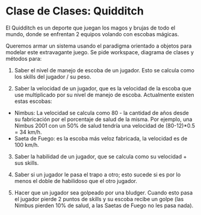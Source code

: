 # Clase de Clases: Quidditch

El Quidditch es un deporte que juegan los magos y brujas de todo el mundo, donde se enfrentan 2 equipos volando con escobas mágicas.

Queremos armar un sistema usando el paradigma orientado a objetos para modelar este extravagante juego. Se pide workspace, diagrama de clases y métodos para:

1. Saber el nivel de manejo de escoba de un jugador. Esto se calcula como los skills del jugador / su peso.

2. Saber la velocidad de un jugador, que es la velocidad de la escoba que use multiplicado por su nivel de manejo de escoba. Actualmente existen estas escobas:
- Nimbus: La velocidad se calcula como 80 - la cantidad de años desde su fabricación por el porcentaje de salud de la misma. Por ejemplo, una Nimbus 2001 con un 50% de salud tendría una velocidad de (80-12)*0.5 = 34 km/h.
- Saeta de Fuego: es la escoba más veloz fabricada, la velocidad es de 100 km/h.

3. Saber la habilidad de un jugador, que se calcula como su velocidad + sus skills.

4. Saber si un jugador le pasa el trapo a otro; esto sucede si es por lo menos el doble de habilidoso que el otro jugador.

5. Hacer que un jugador sea golpeado por una bludger. Cuando esto pasa el jugador pierde 2 puntos de skills y su escoba recibe un golpe (las Nimbus pierden 10% de salud, a las Saetas de Fuego no les pasa nada).
